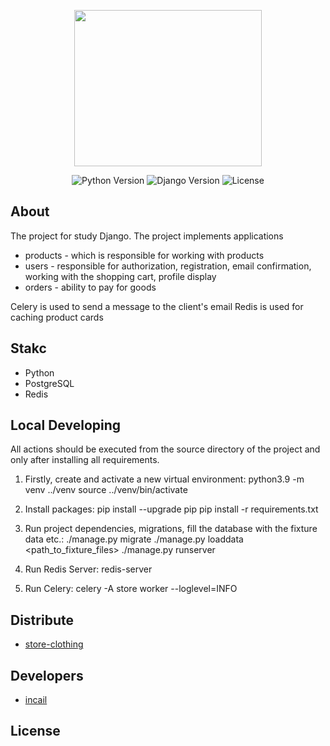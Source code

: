 <p align="center">
      <img src="https://img.freepik.com/premium-vector/clothing-store-logo-design-with-hanger-vector-illustration_500223-959.jpg?w=740" width="300" height="250">
</p>

<p align="center">
   <img src="https://img.shields.io/badge/Python-3.10.6-orange" alt="Python Version">
   <img src="https://img.shields.io/badge/Django-3.2.13-blue" alt="Django Version">
   <img src="https://img.shields.io/badge/License-No-green" alt="License">
</p>

## About

The project for study Django.
The project implements applications
- products - which is responsible for working with products
- users - responsible for authorization, registration, email confirmation, working with the shopping cart, profile display
- orders - ability to pay for goods

Celery is used to send a message to the client's email
Redis is used for caching product cards

## Stakc
- Python
- PostgreSQL
- Redis

## Local Developing

All actions should be executed from the source directory of the project and only after installing all requirements.

1. Firstly, create and activate a new virtual environment:
      python3.9 -m venv ../venv
      source ../venv/bin/activate
      
2. Install packages:
      pip install --upgrade pip
      pip install -r requirements.txt

3. Run project dependencies, migrations, fill the database with the fixture data etc.:
      ./manage.py migrate
      ./manage.py loaddata <path_to_fixture_files>
      ./manage.py runserver 
      
4. Run Redis Server:
      redis-server
      
5. Run Celery:
      celery -A store worker --loglevel=INFO

## Distribute

- [store-clothing](http://storeclo.fatboy.hostflyby.net/)


## Developers

- [incail](https://github.com/incail)

## License
